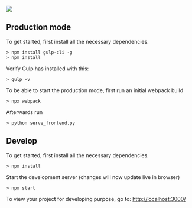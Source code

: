 ![](http://i.imgur.com/DUiL9yn.png)

## Production mode

To get started, first install all the necessary dependencies.
```
> npm install gulp-cli -g
> npm install
```

Verify Gulp has installed with this:
```
> gulp -v
```

To be able to start the production mode, first run an initial webpack build
```
> npx webpack
```

Afterwards run
```
> python serve_frontend.py
```

## Develop

To get started, first install all the necessary dependencies.
```
> npm install
```

Start the development server (changes will now update live in browser)
```
> npm start
```
To view your project for developing purpose, go to: [http://localhost:3000/](http://localhost:3000/)


